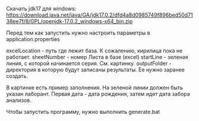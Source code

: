 Скачать jdk17 для windows:
https://download.java.net/java/GA/jdk17.0.2/dfd4a8d0985749f896bed50d7138ee7f/8/GPL/openjdk-17.0.2_windows-x64_bin.zip

Перед тем как запустить нужно настроить параметры в application.properties

excelLocation - путь где лежит база. К сожалению, кирилица пока не работает.
sheetNumber - номер Листа в базе (excel)
startLine - зеленая линия, с которой начинается серия. См. картинку.
outputFolder - директория в которую будут записаны результаты. Ее нужно заранее создать.

В картинке есть пример заполнения. На зеленой линии должен быть указан лаборант.
Первая дата - дата рождения, затем идет дата забора анализов.

Чтобы запустить программу, нужно выполнить generate.bat


